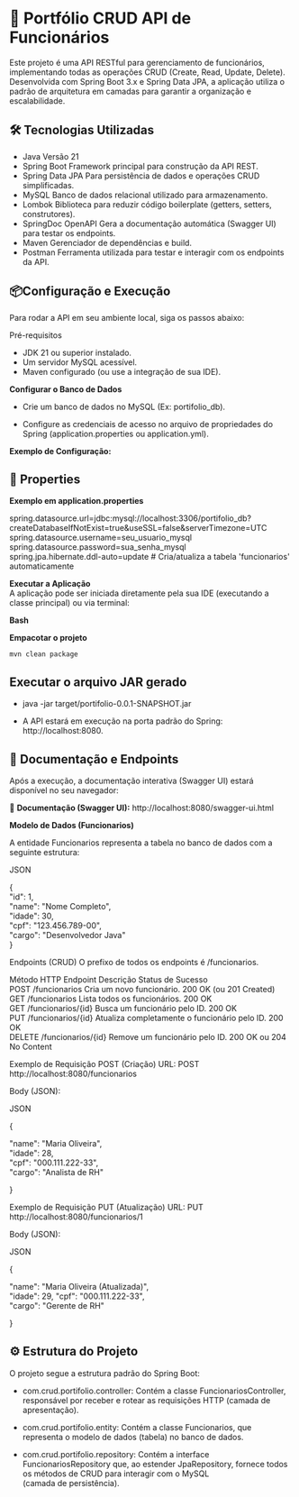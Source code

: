 # 🚀 Portfólio CRUD API de Funcionários

Este projeto é uma API RESTful para gerenciamento de funcionários, implementando todas as operações CRUD (Create, Read, Update, Delete). Desenvolvida com Spring Boot 3.x e Spring Data JPA, a aplicação utiliza o padrão de arquitetura em camadas para garantir a organização e escalabilidade.

## 🛠️ Tecnologias Utilizadas

* Java	Versão 21 <br>
* Spring Boot	Framework principal para construção da API REST. <br>
* Spring Data JPA	Para persistência de dados e operações CRUD simplificadas.<br>
* MySQL	Banco de dados relacional utilizado para armazenamento.<br>
* Lombok	Biblioteca para reduzir código boilerplate (getters, setters, construtores).<br>
* SpringDoc OpenAPI	Gera a documentação automática (Swagger UI) para testar os endpoints. <br>
* Maven	Gerenciador de dependências e build.<br>
* Postman	Ferramenta utilizada para testar e interagir com os endpoints da API.



## 📦Configuração e Execução

Para rodar a API em seu ambiente local, siga os passos abaixo:

Pré-requisitos

* JDK 21 ou superior instalado.
* Um servidor MySQL acessível.
* Maven configurado (ou use a integração de sua IDE).

**Configurar o Banco de Dados**

* Crie um banco de dados no MySQL (Ex: portifolio_db).

* Configure as credenciais de acesso no arquivo de propriedades do Spring (application.properties ou application.yml).

**Exemplo de Configuração:**

## 📝 Properties

 **Exemplo em application.properties**
 
spring.datasource.url=jdbc:mysql://localhost:3306/portifolio_db?createDatabaseIfNotExist=true&useSSL=false&serverTimezone=UTC <br>
spring.datasource.username=seu_usuario_mysql<br>
spring.datasource.password=sua_senha_mysql<br>
spring.jpa.hibernate.ddl-auto=update # Cria/atualiza a tabela 'funcionarios' automaticamente<br>

**Executar a Aplicação** <br>
A aplicação pode ser iniciada diretamente pela sua IDE (executando a classe principal) ou via terminal:

**Bash**

 **Empacotar o projeto**
 
```mvn clean package ```

##  Executar o arquivo JAR gerado

- java -jar target/portifolio-0.0.1-SNAPSHOT.jar  <br>

- A API estará em execução na porta padrão do Spring: http://localhost:8080.<br>

## 🧭 Documentação e Endpoints

Após a execução, a documentação interativa (Swagger UI) estará disponível no seu navegador:

🔗 **Documentação (Swagger UI):**  http://localhost:8080/swagger-ui.html

**Modelo de Dados (Funcionarios)**

A entidade Funcionarios representa a tabela no banco de dados com a seguinte estrutura:

JSON

{ 
<br>
  "id": 1,  <br>
  "name": "Nome Completo",  <br>
  "idade": 30,  <br>
  "cpf": "123.456.789-00",  <br>
  "cargo": "Desenvolvedor Java"  <br>
}

Endpoints (CRUD)
O prefixo de todos os endpoints é /funcionarios.

Método HTTP	Endpoint	Descrição	Status de Sucesso   <br>
POST	/funcionarios	Cria um novo funcionário.	200 OK (ou 201 Created)  <br>
GET	/funcionarios	Lista todos os funcionários.	200 OK   <br>
GET	/funcionarios/{id}	Busca um funcionário pelo ID.	200 OK   <br>
PUT	/funcionarios/{id}	Atualiza completamente o funcionário pelo ID.	200 OK   <br>
DELETE	/funcionarios/{id}	Remove um funcionário pelo ID.	200 OK ou 204 No Content   <br>


Exemplo de Requisição POST (Criação)
URL: POST http://localhost:8080/funcionarios

Body (JSON):

JSON

{   <br>

  "name": "Maria Oliveira",  <br>
  "idade": 28,   <br>
  "cpf": "000.111.222-33",   <br>
  "cargo": "Analista de RH"    <br>
  
}


Exemplo de Requisição PUT (Atualização)
URL: PUT http://localhost:8080/funcionarios/1

Body (JSON):

JSON

{     <br>

  "name": "Maria Oliveira (Atualizada)",  <br>
  "idade": 29,
  "cpf": "000.111.222-33",     <br>
  "cargo": "Gerente de RH"   <br>
  
}
 <br>
 
## ⚙️ Estrutura do Projeto

O projeto segue a estrutura padrão do Spring Boot:

- com.crud.portifolio.controller: Contém a classe FuncionariosController, responsável por receber e rotear as requisições HTTP (camada de apresentação).  <br>

- com.crud.portifolio.entity: Contém a classe Funcionarios, que representa o modelo de dados (tabela) no banco de dados.  <br>

- com.crud.portifolio.repository: Contém a interface FuncionariosRepository que, ao estender JpaRepository, fornece todos os métodos de CRUD para interagir com o MySQL  <br>(camada de persistência).
